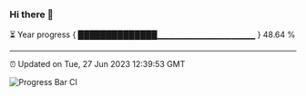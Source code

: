 ### Hi there 👋

⏳ Year progress { ██████████████▁▁▁▁▁▁▁▁▁▁▁▁▁▁▁▁ } 48.64 %

---

⏰ Updated on Tue, 27 Jun 2023 12:39:53 GMT

![Progress Bar CI](https://github.com/ZhaoGui/ZhaoGui/workflows/Progress%20Bar%20CI/badge.svg)
